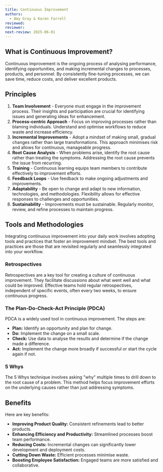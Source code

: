 ```yaml
---
title: Continuous Improvement
authors: 
  - Amy Gray & Karen Farrell
reviewed: 
reviewer:
next-review: 2025-06-01
---
```


## What is Continuous Improvement?

Continuous improvement is the ongoing process of analysing performance, identifying opportunities, and making incremental changes to processes, products, and personnel. By consistently fine-tuning processes, we can save time, reduce costs, and deliver excellent products.


## Principles

1. **Team Involvement** - Everyone must engage in the improvement process. Their insights and participation are crucial for identifying issues and generating ideas for enhancement.
1. **Process-centric Approach** - Focus on improving processes rather than blaming individuals. Understand and optimise workflows to reduce waste and increase efficiency.
1. **Incremental Improvements** - Adopt a mindset of making small, gradual changes rather than large transformations. This approach minimises risk and allows for continuous, manageable progress.
1. **Root Cause Analysis** - When problems arise, identify the root cause rather than treating the symptoms. Addressing the root cause prevents the issue from recurring.
1. **Training** - Continuous learning equips team members to contribute effectively to improvement efforts.
1. **Feedback Loops** - Use feedback to make ongoing adjustments and improvements.
1. **Adaptability** - Be open to change and adapt to new information, technologies, and methodologies. Flexibility allows for effective responses to challenges and opportunities.
1. **Sustainability** - Improvements must be sustainable. Regularly monitor, review, and refine processes to maintain progress.

## Tools and Methodologies

Integrating continuous improvement into your daily work involves adopting tools and practices that foster an improvement mindset. The best tools and practices are those that are revisited regularly and seamlessly integrated into your workflow.

### Retrospectives

Retrospectives are a key tool for creating a culture of continuous improvement. They facilitate discussions about what went well and what could be improved. Effective teams hold regular retrospectives, independent of specific events, often every two weeks, to ensure continuous progress.

### The Plan-Do-Check-Act Principle (PDCA)
PDCA is a widely used tool in continuous improvement. The steps are:

- **Plan:** Identify an opportunity and plan for change.
- **Do:** Implement the change on a small scale.
- **Check:** Use data to analyse the results and determine if the change made a difference.
- **Act:** Implement the change more broadly if successful or start the cycle again if not.

### 5 Whys

The 5 Whys technique involves asking "why" multiple times to drill down to the root cause of a problem. This method helps focus improvement efforts on the underlying causes rather than just addressing symptoms.

## Benefits

Here are key benefits:

- **Improving Product Quality:** Consistent refinements lead to better products.
- **Enhancing Efficiency and Productivity:** Streamlined processes boost team performance.
- **Reducing Costs:** Incremental changes can significantly lower development and deployment costs.
- **Cutting Down Waste:** Efficient processes minimise waste.
- **Boosting Employee Satisfaction:** Engaged teams are more satisfied and collaborative.